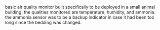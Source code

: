 basic air quality monitor built specifically to be deployed in a small animal building. the qualities monitored are temperature, humidity, and ammonia. the ammonia sensor was to be a backup indicator in case it had been too long since the bedding was changed.
